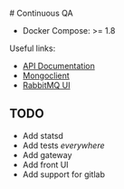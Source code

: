 # Continuous QA

  * Docker Compose: >= 1.8

Useful links:
  * [API Documentation](http://localhost/docs/)
  * [Mongoclient](http://localhost:3000/)
  * [RabbitMQ UI](http://localhost:15672/)

## TODO

  * Add statsd
  * Add tests _everywhere_
  * Add gateway
  * Add front UI
  * Add support for gitlab
